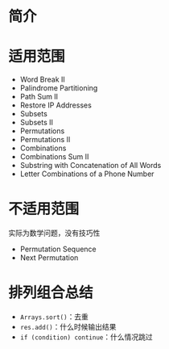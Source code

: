 # 简介


# 适用范围
* Word Break II
* Palindrome Partitioning
* Path Sum II
* Restore IP Addresses
* Subsets
* Subsets II
* Permutations
* Permutations II
* Combinations
* Combinations Sum II
* Substring with Concatenation of All Words
* Letter Combinations of a Phone Number

# 不适用范围
实际为数学问题，没有技巧性
* Permutation Sequence
* Next Permutation

# 排列组合总结
* `Arrays.sort()`：去重
* `res.add()`：什么时候输出结果
* `if (condition) continue`：什么情况跳过

